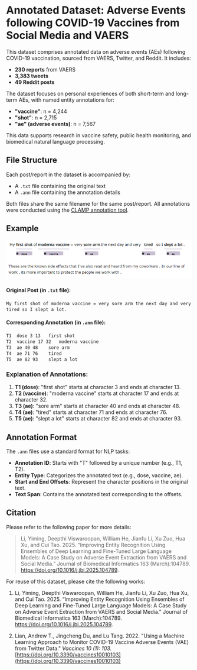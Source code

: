 # Annotated Dataset: Adverse Events following COVID-19 Vaccines from Social Media and VAERS

This dataset comprises annotated data on adverse events (AEs) following COVID-19 vaccination, sourced from VAERS, Twitter, and Reddit. It includes:

- **230 reports** from VAERS
- **3,383 tweets**
- **49 Reddit posts**

The dataset focuses on personal experiences of both short-term and long-term AEs, with named entity annotations for:

- **"vaccine"**: n = 4,244 
- **"shot"**: n = 2,715 
- **"ae" (adverse events)**: n = 7,567 

This data supports research in vaccine safety, public health monitoring, and biomedical natural language processing.

## File Structure

Each post/report in the dataset is accompanied by:

- A `.txt` file containing the original text
- A `.ann` file containing the annotation details

Both files share the same filename for the same post/report. All annotations were conducted using the [CLAMP annotation tool](https://clamp.uth.edu/).

## Example

![Example Annotation](/clamp_annotation.png)

#### Original Post (in `.txt` file):
```text
My first shot of moderna vaccine = very sore arm the next day and very tired so I slept a lot.
```

#### Corresponding Annotation (in `.ann` file):
```text
T1	dose 3 13	first shot
T2	vaccine 17 32	moderna vaccine
T3	ae 40 48	sore arm
T4	ae 71 76	tired
T5	ae 82 93	slept a lot
```

### Explanation of Annotations:

1. **T1 (dose)**: "first shot" starts at character 3 and ends at character 13.
2. **T2 (vaccine)**: "moderna vaccine" starts at character 17 and ends at character 32.
3. **T3 (ae)**: "sore arm" starts at character 40 and ends at character 48.
4. **T4 (ae)**: "tired" starts at character 71 and ends at character 76.
5. **T5 (ae)**: "slept a lot" starts at character 82 and ends at character 93.

## Annotation Format

The `.ann` files use a standard format for NLP tasks:

- **Annotation ID**: Starts with "T" followed by a unique number (e.g., T1, T2).
- **Entity Type**: Categorizes the annotated text (e.g., dose, vaccine, ae).
- **Start and End Offsets**: Represent the character positions in the original text.
- **Text Span**: Contains the annotated text corresponding to the offsets.


## Citation

Please refer to the following paper for more details:

> Li, Yiming, Deepthi Viswaroopan, William He, Jianfu Li, Xu Zuo, Hua Xu, and Cui Tao. 2025. “Improving Entity Recognition Using Ensembles of Deep Learning and Fine-Tuned Large Language Models: A Case Study on Adverse Event Extraction from VAERS and Social Media.” Journal of Biomedical Informatics 163 (March):104789. https://doi.org/10.1016/j.jbi.2025.104789. 

For reuse of this dataset, please cite the following works:

1. Li, Yiming, Deepthi Viswaroopan, William He, Jianfu Li, Xu Zuo, Hua Xu, and Cui Tao. 2025. “Improving Entity Recognition Using Ensembles of Deep Learning and Fine-Tuned Large Language Models: A Case Study on Adverse Event Extraction from VAERS and Social Media.” Journal of Biomedical Informatics 163 (March):104789. https://doi.org/10.1016/j.jbi.2025.104789.

2. Lian, Andrew T., Jingcheng Du, and Lu Tang. 2022. "Using a Machine Learning Approach to Monitor COVID-19 Vaccine Adverse Events (VAE) from Twitter Data." *Vaccines 10 (1): 103.* [https://doi.org/10.3390/vaccines10010103](https://doi.org/10.3390/vaccines10010103)
